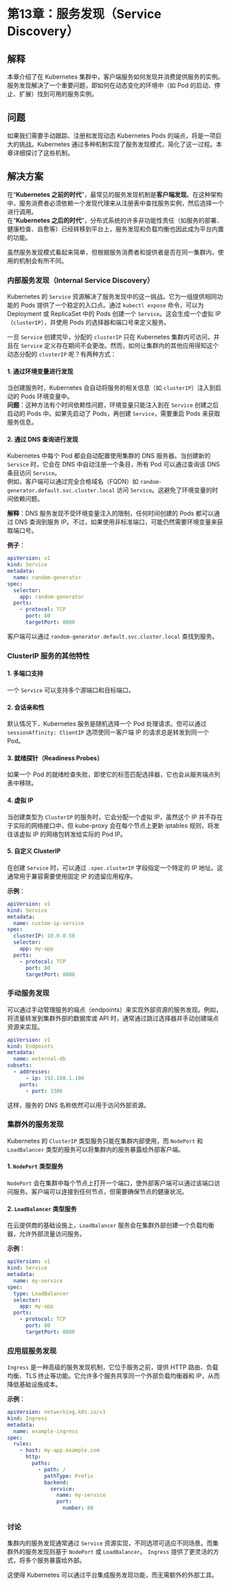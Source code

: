# 第13章：服务发现（Service Discovery）

## 解释
本章介绍了在 Kubernetes 集群中，客户端服务如何发现并消费提供服务的实例。服务发现解决了一个重要问题，即如何在动态变化的环境中（如 Pod 的启动、停止、扩展）找到可用的服务实例。

## 问题
如果我们需要手动跟踪、注册和发现动态 Kubernetes Pods 的端点，将是一项巨大的挑战。Kubernetes 通过多种机制实现了服务发现模式，简化了这一过程。本章详细探讨了这些机制。

## 解决方案
在“**Kubernetes 之前的时代**”，最常见的服务发现机制是**客户端发现**。在这种架构中，服务消费者必须依赖一个发现代理来从注册表中查找服务实例，然后选择一个进行调用。  
在“**Kubernetes 之后的时代**”，分布式系统的许多非功能性责任（如服务的部署、健康检查、自愈等）已经转移到平台上，服务发现和负载均衡也因此成为平台内置的功能。

虽然服务发现模式看起来简单，但根据服务消费者和提供者是否在同一集群内，使用的机制会有所不同。

### 内部服务发现（Internal Service Discovery）

Kubernetes 的 `Service` 资源解决了服务发现中的这一挑战。它为一组提供相同功能的 Pods 提供了一个稳定的入口点。通过 `kubectl expose` 命令，可以为 Deployment 或 ReplicaSet 中的 Pods 创建一个 `Service`。这会生成一个虚拟 IP（`clusterIP`），并使用 Pods 的选择器和端口号来定义服务。

一旦 `Service` 创建完毕，分配的 `clusterIP` 只在 Kubernetes 集群内可访问，并且在 `Service` 定义存在期间不会更改。然而，如何让集群内的其他应用得知这个动态分配的 `clusterIP` 呢？有两种方式：

#### 1. 通过环境变量进行发现
当创建服务时，Kubernetes 会自动将服务的相关信息（如 `clusterIP`）注入到启动的 Pods 环境变量中。  
**问题**：这种方法有个时间依赖性问题，环境变量只能注入到在 `Service` 创建之后启动的 Pods 中。如果先启动了 Pods，再创建 `Service`，需要重启 Pods 来获取服务信息。

#### 2. 通过 DNS 查询进行发现
Kubernetes 中每个 Pod 都会自动配置使用集群的 DNS 服务器。当创建新的 `Service` 时，它会在 DNS 中自动注册一个条目，所有 Pod 可以通过查询该 DNS 条目访问 `Service`。  
例如，客户端可以通过完全合格域名（FQDN）如 `random-generator.default.svc.cluster.local` 访问 `Service`。这避免了环境变量的时间依赖问题。

**解释**：DNS 服务发现不受环境变量注入的限制，任何时间创建的 Pods 都可以通过 DNS 查询到服务 IP。不过，如果使用非标准端口，可能仍然需要环境变量来获取端口号。

**例子**：
```yaml
apiVersion: v1
kind: Service
metadata:
  name: random-generator
spec:
  selector:
    app: random-generator
  ports:
    - protocol: TCP
      port: 80
      targetPort: 8080
```
客户端可以通过 `random-generator.default.svc.cluster.local` 查找到服务。

### ClusterIP 服务的其他特性

#### 1. 多端口支持
一个 `Service` 可以支持多个源端口和目标端口。

#### 2. 会话亲和性
默认情况下，Kubernetes 服务是随机选择一个 Pod 处理请求。但可以通过 `sessionAffinity: ClientIP` 选项使同一客户端 IP 的请求总是转发到同一个 Pod。

#### 3. 就绪探针（Readiness Probes）
如果一个 Pod 的就绪检查失败，即使它的标签匹配选择器，它也会从服务端点列表中移除。

#### 4. 虚拟 IP
当创建类型为 `ClusterIP` 的服务时，它会分配一个虚拟 IP，虽然这个 IP 并不存在于实际的网络接口中，但 kube-proxy 会在每个节点上更新 iptables 规则，将发往该虚拟 IP 的网络包转发给实际的 Pod IP。

#### 5. 自定义 ClusterIP
在创建 `Service` 时，可以通过 `.spec.clusterIP` 字段指定一个特定的 IP 地址。这通常用于兼容需要使用固定 IP 的遗留应用程序。

**示例**：
```yaml
apiVersion: v1
kind: Service
metadata:
  name: custom-ip-service
spec:
  clusterIP: 10.0.0.50
  selector:
    app: my-app
  ports:
    - protocol: TCP
      port: 80
      targetPort: 8080
```

### 手动服务发现
可以通过手动管理服务的端点（endpoints）来实现外部资源的服务发现。例如，将流量转发到集群外部的数据库或 API 时，通常通过跳过选择器并手动创建端点资源来实现。

```yaml
apiVersion: v1
kind: Endpoints
metadata:
  name: external-db
subsets:
  - addresses:
      - ip: 192.168.1.100
    ports:
      - port: 3306
```

这样，服务的 DNS 名称依然可以用于访问外部资源。

### 集群外的服务发现
Kubernetes 的 `ClusterIP` 类型服务只能在集群内部使用，而 `NodePort` 和 `LoadBalancer` 类型的服务可以将集群内的服务暴露给外部客户端。

#### 1. `NodePort` 类型服务
`NodePort` 会在集群中每个节点上打开一个端口，使外部客户端可以通过该端口访问服务。客户端可以连接到任何节点，但需要确保节点的健康状况。

#### 2. `LoadBalancer` 类型服务
在云提供商的基础设施上，`LoadBalancer` 服务会在集群外部创建一个负载均衡器，允许外部流量访问服务。

**示例**：
```yaml
apiVersion: v1
kind: Service
metadata:
  name: my-service
spec:
  type: LoadBalancer
  selector:
    app: my-app
  ports:
    - protocol: TCP
      port: 80
      targetPort: 8080
```

### 应用层服务发现
`Ingress` 是一种高级的服务发现机制，它位于服务之前，提供 HTTP 路由、负载均衡、TLS 终止等功能。它允许多个服务共享同一个外部负载均衡器和 IP，从而降低基础设施成本。

**示例**：
```yaml
apiVersion: networking.k8s.io/v1
kind: Ingress
metadata:
  name: example-ingress
spec:
  rules:
    - host: my-app.example.com
      http:
        paths:
          - path: /
            pathType: Prefix
            backend:
              service:
                name: my-service
                port:
                  number: 80
```

### 讨论
集群内的服务发现通常通过 `Service` 资源实现，不同选项可适应不同场景。而集群外的服务发现则基于 `NodePort` 或 `LoadBalancer`。 `Ingress` 提供了更灵活的方式，将多个服务暴露给外部。

这使得 Kubernetes 可以通过平台集成服务发现功能，而无需额外的外部工具。